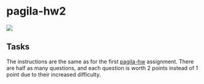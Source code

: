 # pagila-hw2
[![](https://github.com/Asanchez2112/pagila-hw2/workflows/tests/badge.svg)](https://github.com/Asanchez2112/pagila-hw2/actions?query=workflow%3Atests)

## Tasks

The instructions are the same as for the first [pagila-hw](https://github.com/mikeizbicki/pagila-hw) assignment.
There are half as many questions, and each question is worth 2 points instead of 1 point due to their increased difficulty.
